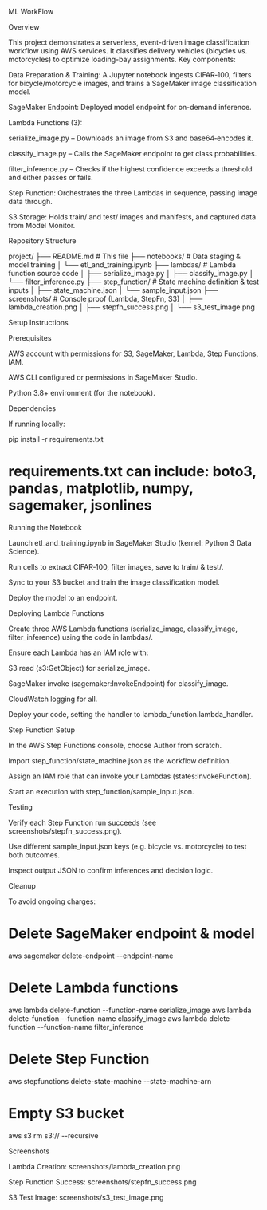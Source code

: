 ML WorkFlow

Overview

This project demonstrates a serverless, event-driven image classification workflow using AWS services. It classifies delivery vehicles (bicycles vs. motorcycles) to optimize loading-bay assignments. Key components:

Data Preparation & Training: A Jupyter notebook ingests CIFAR‑100, filters for bicycle/motorcycle images, and trains a SageMaker image classification model.

SageMaker Endpoint: Deployed model endpoint for on-demand inference.

Lambda Functions (3):

serialize_image.py – Downloads an image from S3 and base64‑encodes it.

classify_image.py – Calls the SageMaker endpoint to get class probabilities.

filter_inference.py – Checks if the highest confidence exceeds a threshold and either passes or fails.

Step Function: Orchestrates the three Lambdas in sequence, passing image data through.

S3 Storage: Holds train/ and test/ images and manifests, and captured data from Model Monitor.

Repository Structure

project/
├── README.md                   # This file
├── notebooks/                  # Data staging & model training
│   └── etl_and_training.ipynb
├── lambdas/                    # Lambda function source code
│   ├── serialize_image.py
│   ├── classify_image.py
│   └── filter_inference.py
├── step_function/              # State machine definition & test inputs
│   ├── state_machine.json
│   └── sample_input.json
├── screenshots/                # Console proof (Lambda, StepFn, S3)
│   ├── lambda_creation.png
│   ├── stepfn_success.png
│   └── s3_test_image.png

Setup Instructions

Prerequisites

AWS account with permissions for S3, SageMaker, Lambda, Step Functions, IAM.

AWS CLI configured or permissions in SageMaker Studio.

Python 3.8+ environment (for the notebook).

Dependencies

If running locally:

pip install -r requirements.txt
# requirements.txt can include: boto3, pandas, matplotlib, numpy, sagemaker, jsonlines

Running the Notebook

Launch etl_and_training.ipynb in SageMaker Studio (kernel: Python 3 Data Science).

Run cells to extract CIFAR‑100, filter images, save to train/ & test/.

Sync to your S3 bucket and train the image classification model.

Deploy the model to an endpoint.

Deploying Lambda Functions

Create three AWS Lambda functions (serialize_image, classify_image, filter_inference) using the code in lambdas/.

Ensure each Lambda has an IAM role with:

S3 read (s3:GetObject) for serialize_image.

SageMaker invoke (sagemaker:InvokeEndpoint) for classify_image.

CloudWatch logging for all.

Deploy your code, setting the handler to lambda_function.lambda_handler.

Step Function Setup

In the AWS Step Functions console, choose Author from scratch.

Import step_function/state_machine.json as the workflow definition.

Assign an IAM role that can invoke your Lambdas (states:InvokeFunction).

Start an execution with step_function/sample_input.json.

Testing

Verify each Step Function run succeeds (see screenshots/stepfn_success.png).

Use different sample_input.json keys (e.g. bicycle vs. motorcycle) to test both outcomes.

Inspect output JSON to confirm inferences and decision logic.

Cleanup

To avoid ongoing charges:

# Delete SageMaker endpoint & model
aws sagemaker delete-endpoint --endpoint-name <endpoint-name>
# Delete Lambda functions
aws lambda delete-function --function-name serialize_image
aws lambda delete-function --function-name classify_image
aws lambda delete-function --function-name filter_inference
# Delete Step Function
aws stepfunctions delete-state-machine --state-machine-arn <arn>
# Empty S3 bucket
aws s3 rm s3://<your-bucket> --recursive

Screenshots

Lambda Creation: screenshots/lambda_creation.png

Step Function Success: screenshots/stepfn_success.png

S3 Test Image: screenshots/s3_test_image.png